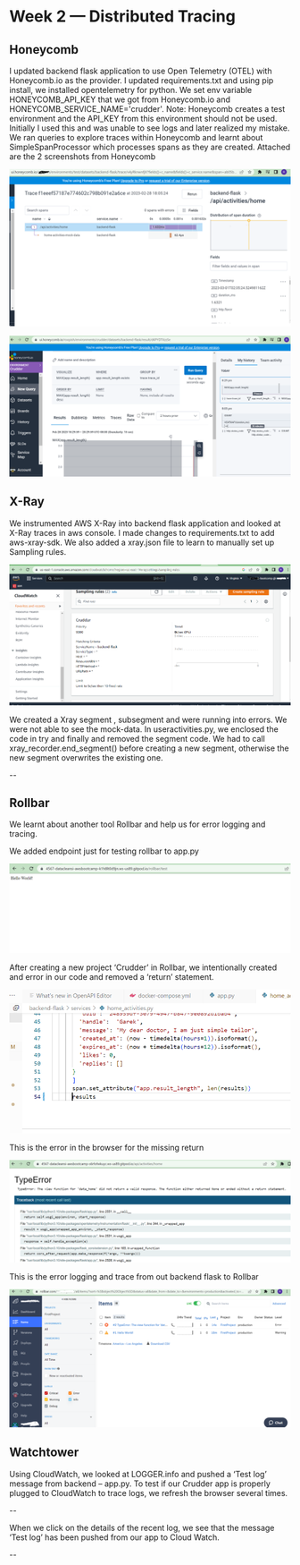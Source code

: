 # Week 2 — Distributed Tracing


## Honeycomb
I updated backend flask application to use Open Telemetry (OTEL) with Honeycomb.io as the provider. I updated requirements.txt and using pip install, we installed opentelemetry for python. 
We set env variable HONEYCOMB_API_KEY that we got from Honeycomb.io and HONEYCOMB_SERVICE_NAME='crudder'. Note: Honeycomb creates a test environment and the API_KEY from this environment should not be used. Initially I used this and was unable to see logs and later realized my mistake.
We ran queries to explore traces within Honeycomb and learnt about SimpleSpanProcessor which processes spans as they are created.
Attached are the 2 screenshots from Honeycomb


![Span Testing Mock Data](assets/week2_Honeycomb_SpanTest.PNG)

![Span Attributes](assets/week2_SpanAttr_Crudder.PNG)


## X-Ray
We instrumented AWS X-Ray into backend flask application and looked at X-Ray traces in aws console. I made changes to requirements.txt to add 
aws-xray-sdk. We also added a xray.json file to learn to manually set up Sampling rules.

![Sampling Rule XRay](assets/week2_SamplingRule.PNG)  

We created a Xray segment , subsegment and were running into errors. We were not able to see the mock-data. In useractivities.py, we enclosed the code in try and finally and removed the segment code. We had to call xray_recorder.end_segment() before creating a new segment, otherwise the new segment overwrites the existing one. 

--


## Rollbar

We learnt about another tool Rollbar and help us for error logging and tracing.

We added endpoint just for testing rollbar to app.py

![Test rollbar endPoint](assets/week2_Rollbartest.PNG)

After creating a new project ‘Crudder’ in Rollbar, we intentionally created and error in our code and removed a ‘return’ statement.

![return missing](assets/week2_Rem_return_Err_Rollbar.PNG)

This is the error in the browser for the missing return

![return missing browser error](assets/week2_ErrorBrowser_Rollbar.PNG)

This is the error logging and trace from out backend flask to Rollbar

![return missing Rollbar error](assets/week2_Error_RollBarCapture.PNG)


## Watchtower
Using CloudWatch, we looked at LOGGER.info and pushed a ‘Test log’ message from backend – app.py. To test if our Crudder app is properly plugged to CloudWatch to trace logs, we refresh the browser several times. 


-- 

When we click on the details of the recent log, we see that the message ‘Test log’ has been pushed from our app to Cloud Watch. 

--



